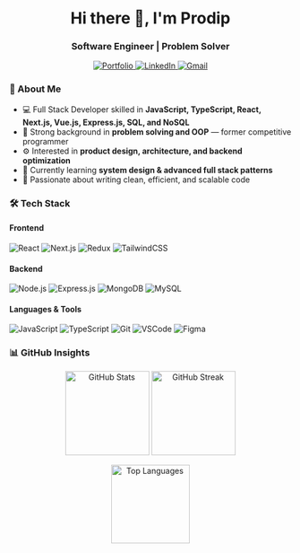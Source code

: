 <h1 align="center">Hi there 👋, I'm Prodip</h1>
<h3 align="center">Software Engineer | Problem Solver</h3>

<p align="center">
  <a href="https://prodip-sarker.netlify.app" target="_blank">
    <img src="https://img.shields.io/badge/Portfolio-000000?style=for-the-badge&logo=About.me&logoColor=white" alt="Portfolio" />
  </a>
  <a href="https://linkedin.com/in/itsprodip" target="_blank">
    <img src="https://img.shields.io/badge/LinkedIn-0A66C2?style=for-the-badge&logo=linkedin&logoColor=white" alt="LinkedIn" />
  </a>
  <a href="mailto:prodipsarker953@gmail.com">
    <img src="https://img.shields.io/badge/Gmail-D14836?style=for-the-badge&logo=gmail&logoColor=white" alt="Gmail" />
  </a>
</p>

### 🧠 About Me  
- 💻 Full Stack Developer skilled in **JavaScript, TypeScript, React, Next.js, Vue.js, Express.js, SQL, and NoSQL**  
- 🧩 Strong background in **problem solving and OOP** — former competitive programmer  
- ⚙️ Interested in **product design, architecture, and backend optimization**  
- 🌱 Currently learning **system design & advanced full stack patterns**  
- 🚀 Passionate about writing clean, efficient, and scalable code  

### 🛠️ Tech Stack  

#### Frontend  
![React](https://img.shields.io/badge/React-61DAFB?style=for-the-badge&logo=react&logoColor=black)
![Next.js](https://img.shields.io/badge/Next.js-000000?style=for-the-badge&logo=nextdotjs&logoColor=white)
![Redux](https://img.shields.io/badge/Redux-764ABC?style=for-the-badge&logo=redux&logoColor=white)
![TailwindCSS](https://img.shields.io/badge/TailwindCSS-38B2AC?style=for-the-badge&logo=tailwindcss&logoColor=white)

#### Backend  
![Node.js](https://img.shields.io/badge/Node.js-43853D?style=for-the-badge&logo=node.js&logoColor=white)
![Express.js](https://img.shields.io/badge/Express.js-000000?style=for-the-badge&logo=express&logoColor=white)
![MongoDB](https://img.shields.io/badge/MongoDB-4EA94B?style=for-the-badge&logo=mongodb&logoColor=white)
![MySQL](https://img.shields.io/badge/MySQL-00758F?style=for-the-badge&logo=mysql&logoColor=white)

#### Languages & Tools  
![JavaScript](https://img.shields.io/badge/JavaScript-F7DF1E?style=for-the-badge&logo=javascript&logoColor=black)
![TypeScript](https://img.shields.io/badge/TypeScript-007ACC?style=for-the-badge&logo=typescript&logoColor=white)
![Git](https://img.shields.io/badge/Git-F05032?style=for-the-badge&logo=git&logoColor=white)
![VSCode](https://img.shields.io/badge/VS%20Code-0078D7?style=for-the-badge&logo=visualstudiocode&logoColor=white)
![Figma](https://img.shields.io/badge/Figma-F24E1E?style=for-the-badge&logo=figma&logoColor=white)

### 📊 GitHub Insights  

<p align="center">
  <img src="https://github-readme-stats.vercel.app/api?username=itsprodip&show_icons=true&theme=react&hide_border=true&include_all_commits=true" height="150" alt="GitHub Stats" />
  <img src="https://github-readme-streak-stats.herokuapp.com/?user=itsprodip&theme=react&hide_border=true" height="150" alt="GitHub Streak" />
</p>

<p align="center">
  <img src="https://github-readme-stats.vercel.app/api/top-langs/?username=itsprodip&layout=compact&theme=react&hide_border=true" height="140" alt="Top Languages" />
</p>
